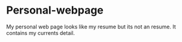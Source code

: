 # Personal-webpage
My personal web page looks like my resume but its not an resume. It contains my currents detail.
